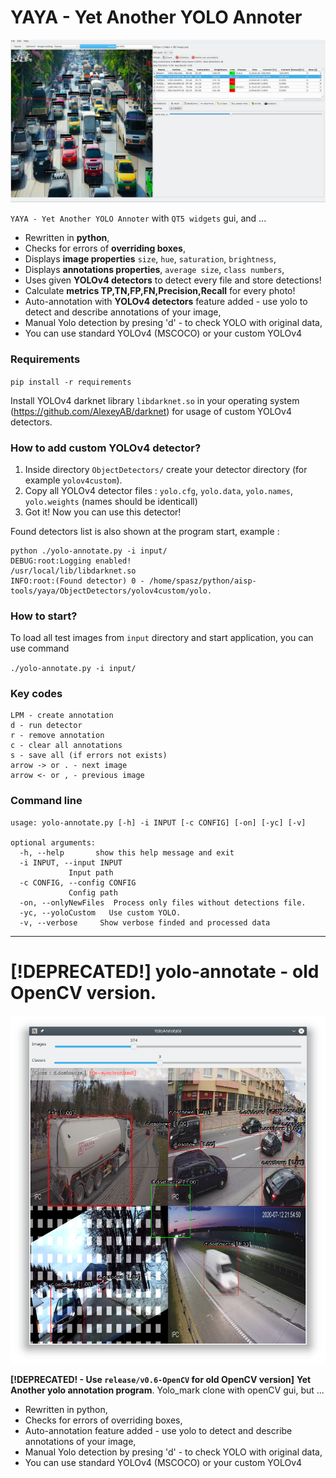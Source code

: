 
# YAYA - Yet Another YOLO Annoter
![title](doc/titleQt.png)

`YAYA - Yet Another YOLO Annoter` with `QT5 widgets` gui, and ...

- Rewritten in **python**,
- Checks for errors of **overriding boxes**,
- Displays **image properties** `size`, `hue`, `saturation`, `brightness`,
- Displays **annotations properties**, `average size`, `class numbers`,
- Uses given **YOLOv4 detectors** to detect every file and store detections!
- Calculate **metrics TP,TN,FP,FN,Precision,Recall** for every photo!
- Auto-annotation with **YOLOv4 detectors** feature added  - use yolo to detect and describe annotations of your image,
- Manual Yolo detection by presing 'd' - to check YOLO with original data,
- You can use standard YOLOv4 (MSCOCO) or your custom YOLOv4

### Requirements

`pip install -r requirements`

Install YOLOv4 darknet library  `libdarknet.so` in your operating system (https://github.com/AlexeyAB/darknet) for usage of custom YOLOv4 detectors.



### How to add custom YOLOv4 detector?

1. Inside directory `ObjectDetectors/` create your detector directory (for example `yolov4custom`).
2. Copy all YOLOv4 detector files  : `yolo.cfg`,  `yolo.data`,  `yolo.names`,  `yolo.weights` (names should be identicall)
3. Got it! Now you can use this detector!

Found detectors list is also shown at the program start, example :

```
python ./yolo-annotate.py -i input/
DEBUG:root:Logging enabled!
/usr/local/lib/libdarknet.so
INFO:root:(Found detector) 0 - /home/spasz/python/aisp-tools/yaya/ObjectDetectors/yolov4custom/yolo.
```



### How to start?

To load all test images from `input` directory and start application, you can use command

`./yolo-annotate.py -i input/`

### Key codes

```shell
LPM - create annotation
d - run detector
r - remove annotation
c - clear all annotations
s - save all (if errors not exists)
arrow -> or . - next image
arrow <- or , - previous image
```
### Command line

```shell
usage: yolo-annotate.py [-h] -i INPUT [-c CONFIG] [-on] [-yc] [-v]

optional arguments:
  -h, --help       show this help message and exit
  -i INPUT, --input INPUT
             Input path
  -c CONFIG, --config CONFIG
             Config path
  -on, --onlyNewFiles  Process only files without detections file.
  -yc, --yoloCustom   Use custom YOLO.
  -v, --verbose     Show verbose finded and processed data
```

------------

# [!DEPRECATED!] yolo-annotate - old OpenCV version.
![title](doc/title.png)

**[!DEPRECATED! - Use `release/v0.6-OpenCV` for old OpenCV version]** **Yet Another yolo annotation program**. Yolo_mark clone with openCV gui, but ...

- Rewritten in python,
- Checks for errors of overriding boxes,
- Auto-annotation feature added  - use yolo to detect and describe annotations of your image,
- Manual Yolo detection by presing 'd' - to check YOLO with original data,
- You can use standard YOLOv4 (MSCOCO) or your custom YOLOv4
